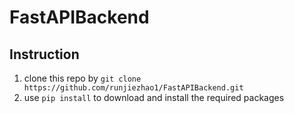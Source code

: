 # FastAPIBackend

## Instruction
1. clone this repo by ```git clone https://github.com/runjiezhao1/FastAPIBackend.git```<br />
2. use ```pip install``` to download and install the required packages<br />